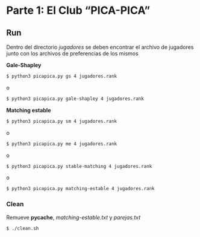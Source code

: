 # Parte 1: El Club “PICA-PICA”

## Run

Dentro del directorio _jugadores_ se deben encontrar el archivo de jugadores junto con los archivos de preferencias de los mismos

__Gale-Shapley__
```bash
$ python3 picapica.py gs 4 jugadores.rank 
```
o

```bash
$ python3 picapica.py gale-shapley 4 jugadores.rank 
```

__Matching estable__
```bash
$ python3 picapica.py sm 4 jugadores.rank 
```
o
```bash
$ python3 picapica.py me 4 jugadores.rank 
```
o
```bash
$ python3 picapica.py stable-matching 4 jugadores.rank 
```
o
```bash
$ python3 picapica.py matching-estable 4 jugadores.rank 
```

### Clean

Remueve **__pycache__**, _matching-estable.txt_ y _parejas.txt_

```bash
$ ./clean.sh
 
```
